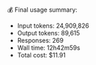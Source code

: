 💰 Final usage summary:
- Input tokens: 24,909,826
- Output tokens: 89,615
- Responses: 269
- Wall time: 12h42m59s
- Total cost: $11.91
